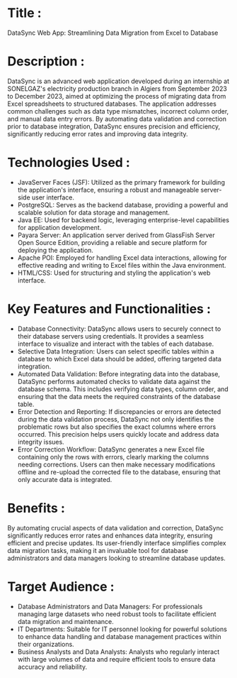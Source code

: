 # Title :

DataSync Web App: Streamlining Data Migration from Excel to Database

# Description : 

DataSync is an advanced web application developed during an internship at SONELGAZ's electricity production branch in Algiers from September 2023 to December 2023, aimed at optimizing the process of migrating data from Excel spreadsheets to structured databases. The application addresses common challenges such as data type mismatches, incorrect column order, and manual data entry errors. By automating data validation and correction prior to database integration, DataSync ensures precision and efficiency, significantly reducing error rates and improving data integrity.

# Technologies Used :

- JavaServer Faces (JSF): Utilized as the primary framework for building the application's interface, ensuring a robust and manageable server-side user interface.
- PostgreSQL: Serves as the backend database, providing a powerful and scalable solution for data storage and management.
- Java EE: Used for backend logic, leveraging enterprise-level capabilities for application development.
- Payara Server: An application server derived from GlassFish Server Open Source Edition, providing a reliable and secure platform for deploying the application.
- Apache POI: Employed for handling Excel data interactions, allowing for effective reading and writing to Excel files within the Java environment.
- HTML/CSS: Used for structuring and styling the application's web interface.

# Key Features and Functionalities : 

- Database Connectivity: DataSync allows users to securely connect to their database servers using credentials. It provides a seamless interface to visualize and interact with the tables of each database.
- Selective Data Integration: Users can select specific tables within a database to which Excel data should be added, offering targeted data integration.
- Automated Data Validation: Before integrating data into the database, DataSync performs automated checks to validate data against the database schema. This includes verifying data types, column order, and ensuring that the data meets the required constraints of the database table.
- Error Detection and Reporting: If discrepancies or errors are detected during the data validation process, DataSync not only identifies the problematic rows but also specifies the exact columns where errors occurred. This precision helps users quickly locate and address data integrity issues.
- Error Correction Workflow: DataSync generates a new Excel file containing only the rows with errors, clearly marking the columns needing corrections. Users can then make necessary modifications offline and re-upload the corrected file to the database, ensuring that only accurate data is integrated.


# Benefits : 

By automating crucial aspects of data validation and correction, DataSync significantly reduces error rates and enhances data integrity, ensuring efficient and precise updates. Its user-friendly interface simplifies complex data migration tasks, making it an invaluable tool for database administrators and data managers looking to streamline database updates.


# Target Audience : 

- Database Administrators and Data Managers: For professionals managing large datasets who need robust tools to facilitate efficient data migration and maintenance.
- IT Departments: Suitable for IT personnel looking for powerful solutions to enhance data handling and database management practices within their organizations.
- Business Analysts and Data Analysts: Analysts who regularly interact with large volumes of data and require efficient tools to ensure data accuracy and reliability.
